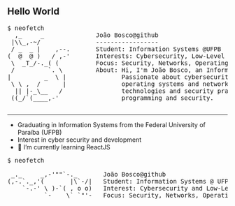 ## Hello World

<pre>
$ neofetch
  ,_     _              João Bosco@github  
 |\\_,-~/               -----------------  
 / _  _ |    ,--.       Student: Information Systems @UFPB  
(  @  @ )   / ,-'       Interests: Cybersecurity, Low-Level Development 
 \  _T_/-._( (          Focus: Security, Networks, Operating Systems and Linux
 /         `. \         About: Hi, I'm João Bosco, an Information Systems student at the Federal University of Paraíba
|         _  \ |               Passionate about cybersecurity, software development, and exploring the intricacies of  
 \ \ ,  /      |               operating systems and network architectures. I enjoy and continuously learning about new
  || |-_\__   /                technologies and security practices. Always striving to deepen my knowledge in low-level 
 ((_/`(____,-'                 programming and security.
  
</pre>

---

- Graduating in Information Systems from the Federal University of Paraíba (UFPB)
- Interest in cyber security and development
- 🌱 I’m currently learning ReactJS

<pre>
$ neofetch
  
 _._     _,-'""`-._       João Bosco@github
(,-.`._,'(       |\`-/|   Student: Information Systems @ UFPB  
    `-.-' \ )-`( , o o)   Interest: Cybersecurity and Low-Level Development 
          `-    \`_`"'-   Focus: Security, Networks, Operating Systems, Linux  
</pre>
